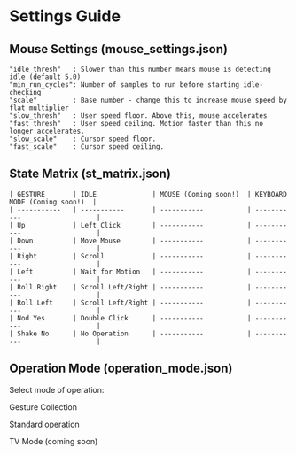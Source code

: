 # Settings Guide

## Mouse Settings (mouse_settings.json)

    "idle_thresh"   : Slower than this number means mouse is detecting idle (default 5.0)
    "min_run_cycles": Number of samples to run before starting idle-checking
    "scale"         : Base number - change this to increase mouse speed by flat multiplier
    "slow_thresh"   : User speed floor. Above this, mouse accelerates
    "fast_thresh"   : User speed ceiling. Motion faster than this no longer accelerates.
    "slow_scale"    : Cursor speed floor.
    "fast_scale"    : Cursor speed ceiling.

## State Matrix (st_matrix.json)

    | GESTURE       | IDLE              | MOUSE (Coming soon!)  | KEYBOARD MODE (Coming soon!)  |
    | -----------   | -----------       | -----------           | -----------                   |
    | Up            | Left Click        | -----------           | -----------                   |
    | Down          | Move Mouse        | -----------           | -----------                   |
    | Right         | Scroll            | -----------           | -----------                   |
    | Left          | Wait for Motion   | -----------           | -----------                   |
    | Roll Right    | Scroll Left/Right | -----------           | -----------                   |
    | Roll Left     | Scroll Left/Right | -----------           | -----------                   |
    | Nod Yes       | Double Click      | -----------           | -----------                   |
    | Shake No      | No Operation      | -----------           | -----------                   |

## Operation Mode (operation_mode.json)

Select mode of operation:

Gesture Collection

Standard operation

TV Mode (coming soon)
